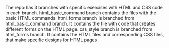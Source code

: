 The repo has 3 branches with specific exercises with HTML and CSS code in each branch. 
html_basic_command branch contains the files with the basic HTML commands.
html_forms branch is branched from html_basic_command branch. It contains the file with code that creates different forms on the HTML page.
css_style branch is branched from html_forms branch. It contains the HTML files and corresponding CSS files, that make specific designs for HTML pages.
